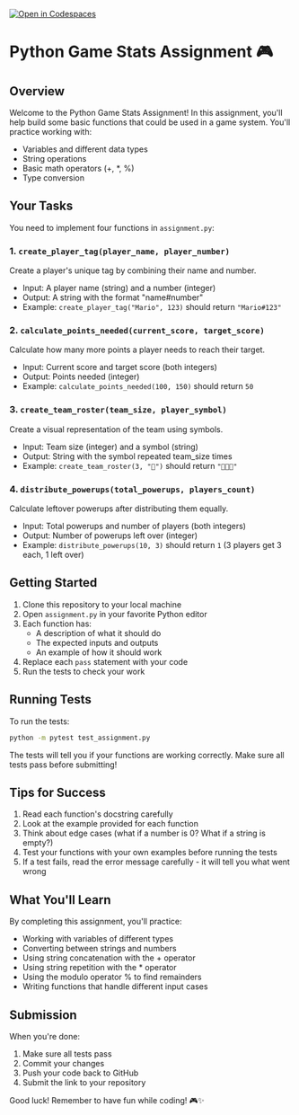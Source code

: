 [![Open in Codespaces](https://classroom.github.com/assets/launch-codespace-2972f46106e565e64193e422d61a12cf1da4916b45550586e14ef0a7c637dd04.svg)](https://classroom.github.com/open-in-codespaces?assignment_repo_id=18294904)
# Python Game Stats Assignment 🎮

## Overview
Welcome to the Python Game Stats Assignment! In this assignment, you'll help build some basic functions that could be used in a game system. You'll practice working with:
- Variables and different data types
- String operations
- Basic math operators (+, *, %)
- Type conversion

## Your Tasks

You need to implement four functions in `assignment.py`:

### 1. `create_player_tag(player_name, player_number)`
Create a player's unique tag by combining their name and number.
- Input: A player name (string) and a number (integer)
- Output: A string with the format "name#number"
- Example: `create_player_tag("Mario", 123)` should return `"Mario#123"`

### 2. `calculate_points_needed(current_score, target_score)`
Calculate how many more points a player needs to reach their target.
- Input: Current score and target score (both integers)
- Output: Points needed (integer)
- Example: `calculate_points_needed(100, 150)` should return `50`

### 3. `create_team_roster(team_size, player_symbol)`
Create a visual representation of the team using symbols.
- Input: Team size (integer) and a symbol (string)
- Output: String with the symbol repeated team_size times
- Example: `create_team_roster(3, "🏃")` should return `"🏃🏃🏃"`

### 4. `distribute_powerups(total_powerups, players_count)`
Calculate leftover powerups after distributing them equally.
- Input: Total powerups and number of players (both integers)
- Output: Number of powerups left over (integer)
- Example: `distribute_powerups(10, 3)` should return `1` (3 players get 3 each, 1 left over)

## Getting Started

1. Clone this repository to your local machine
2. Open `assignment.py` in your favorite Python editor
3. Each function has:
   - A description of what it should do
   - The expected inputs and outputs
   - An example of how it should work
4. Replace each `pass` statement with your code
5. Run the tests to check your work

## Running Tests

To run the tests:

```bash
python -m pytest test_assignment.py
```

The tests will tell you if your functions are working correctly. Make sure all tests pass before submitting!

## Tips for Success

1. Read each function's docstring carefully
2. Look at the example provided for each function
3. Think about edge cases (what if a number is 0? What if a string is empty?)
4. Test your functions with your own examples before running the tests
5. If a test fails, read the error message carefully - it will tell you what went wrong

## What You'll Learn

By completing this assignment, you'll practice:
- Working with variables of different types
- Converting between strings and numbers
- Using string concatenation with the + operator
- Using string repetition with the * operator
- Using the modulo operator % to find remainders
- Writing functions that handle different input cases

## Submission

When you're done:
1. Make sure all tests pass
2. Commit your changes
3. Push your code back to GitHub
4. Submit the link to your repository

Good luck! Remember to have fun while coding! 🎮✨